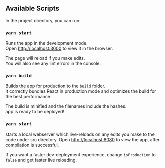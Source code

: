 
## Available Scripts

In the project directory, you can run:

### `yarn start`

Runs the app in the development mode.<br />
Open [http://localhost:3000](http://localhost:3000) to view it in the browser.

The page will reload if you make edits.<br />
You will also see any lint errors in the console.

### `yarn build`

Builds the app for production to the `build` folder.<br />
It correctly bundles React in production mode and optimizes the build for the best performance.

The build is minified and the filenames include the hashes.<br />
app is ready to be deployed!

### `yarn start`

starts a local webserver which live-reloads on any edits you make to the code under src directory.
Open [http://localhost:8080](http://localhost:8080) to view the app, after compilation is successful.

If you want a faster dev-deployment experience, change `isProduction` to `false` and get faster live reloading.